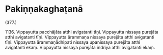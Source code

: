 # Pakiṇṇakaghaṭanā

(377.)

1136\. Vippayutta pacchājāta atthi avigatanti tīṇi. Vippayutta nissaya purejāta atthi avigatanti tīṇi. Vippayutta ārammaṇa nissaya purejāta atthi avigatanti tīṇi. Vippayutta ārammaṇādhipati nissaya upanissaya purejāta atthi avigatanti ekaṃ. Vippayutta nissaya purejāta indriya atthi avigatanti ekaṃ.
